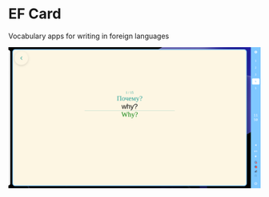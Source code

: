 # EF Card

Vocabulary apps for writing in foreign languages

![main windows](https://github.com/probeldev/ef_card/blob/main/screenshots/main.png?raw=true)

